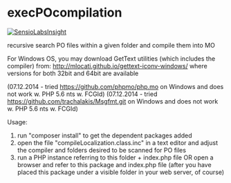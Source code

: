 execPOcompilation
=================
[![SensioLabsInsight](https://insight.sensiolabs.com/projects/2ae8e5bd-917c-4df0-96e4-5754189c304c/big.png)](https://insight.sensiolabs.com/projects/2ae8e5bd-917c-4df0-96e4-5754189c304c)


recursive search PO files within a given folder and compile them into MO

For Windows OS, you may download GetText utilities (which includes the compiler) from: 
    http://mlocati.github.io/gettext-iconv-windows/
where versions for both 32bit and 64bit are available

(07.12.2014 - tried https://github.com/phpmo/php.mo on Windows and does not work w. PHP 5.6 nts w. FCGId)
(07.12.2014 - tried https://github.com/trachalakis/Msgfmt.git on Windows and does not work w. PHP 5.6 nts w. FCGId)

Usage:

1. run "composer install" to get the dependent packages added
2. open the file "compileLocalization.class.inc" in a text editor and adjust the compiler and folders desired to be scanned for PO files
3. run a PHP instance referring to this folder + index.php file OR open a browser and refer to this package and index.php file (after you have placed this package under a visible folder in your web server, of course)
